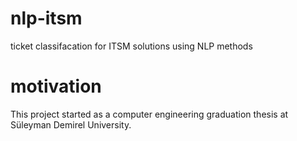 # nlp-itsm
ticket classifacation for ITSM solutions using NLP methods

# motivation
This project started as a computer engineering graduation thesis at Süleyman Demirel University.
